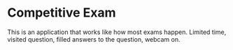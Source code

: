# Competitive Exam

This is an application that works like how most exams happen. Limited time, visited question, filled answers to the question, webcam on.

